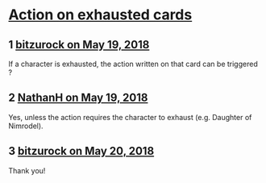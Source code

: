 # [Action on exhausted cards](https://community.fantasyflightgames.com/topic/276251-action-on-exhausted-cards/)

## 1 [bitzurock on May 19, 2018](https://community.fantasyflightgames.com/topic/276251-action-on-exhausted-cards/?do=findComment&comment=3339917)

If a character is exhausted, the action written on that card can be triggered ?

## 2 [NathanH on May 19, 2018](https://community.fantasyflightgames.com/topic/276251-action-on-exhausted-cards/?do=findComment&comment=3339920)

Yes, unless the action requires the character to exhaust (e.g. Daughter of Nimrodel).

## 3 [bitzurock on May 20, 2018](https://community.fantasyflightgames.com/topic/276251-action-on-exhausted-cards/?do=findComment&comment=3340628)

Thank you!

